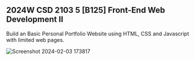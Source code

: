## 2024W CSD 2103 5 [B125] Front-End Web Development II

Build an Basic Personal Portfolio Website using HTML, CSS and Javascript with limited web pages. 

![Screenshot 2024-02-03 173817](https://github.com/Preetojha08/Frontend-Practice-Exercise/assets/47290783/06bb018a-f888-4785-9dd2-c50eb29f3c1f)
